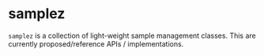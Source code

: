 # samplez

`samplez` is a collection of light-weight sample management classes.  This are
currently proposed/reference APIs / implementations.
